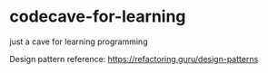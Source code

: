 # codecave-for-learning
just a cave for learning programming

Design pattern reference: https://refactoring.guru/design-patterns